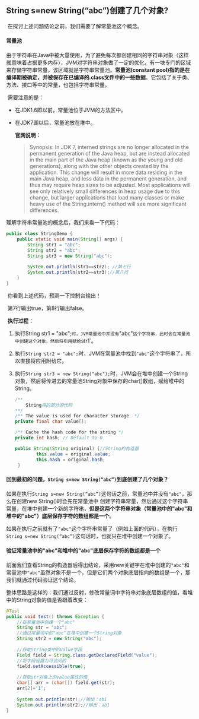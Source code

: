 ## **String s=new String(“abc”)创建了几个对象?** 

​	在探讨上述问题结论之前，我们需要了解常量池这个概念。

#### 常量池

​	由于字符串在Java中被大量使用，为了避免每次都创建相同的字符串对象（这样就意味着占据更多内存），JVM对字符串对象做了一定的优化，有一块专门的区域来存储字符串常量，该区域就是字符串常量池。**常量池(constant pool)指的是在编译期被确定，并被保存在已编译的.class文件中的一些数据**。它包括了关于类、方法、接口等中的常量，也包括字符串常量。 

​	需要注意的是：

- 在JDK1.6即以前，常量池位于JVM的方法区中。

- 在JDK7即以后，常量池放在堆中。

  **官网说明：**

  > Synopsis: In JDK 7, interned strings are no longer allocated in the permanent generation of the Java heap, but are instead allocated in the main part of the Java heap (known as the young and old generations), along with the other objects created by the application. This change will result in more data residing in the main Java heap, and less data in the permanent generation, and thus may require heap sizes to be adjusted. Most applications will see only relatively small differences in heap usage due to this change, but larger applications that load many classes or make heavy use of the String.intern() method will see more significant differences. 

理解字符串常量池的概念后，我们来看一下代码：

```java
public class StringDemo {
	public static void main(String[] args) {
		String str1 = "abc";
		String str2 = "abc";
		String str3 = new String("abc");
        
		System.out.println(str1==str2); //第七行
		System.out.println(str2==str3);//第八行
	}
}
```

​	你看到上述代码，预测一下控制台输出！

​	第7行输出true，第8行输出false。

​	**执行过程：**

 1. 执行String str1 = "abc";`时，JVM常量池中并没有`"abc"`这个字符串，此时会在常量池中创建这个对象，然后将引用赋给`str1`。

 2. 执行`String str2 = "abc";`时，JVM在常量池中找到`"abc"`这个字符串了，所以直接将应用附给它。

 3. 执行`String str3 = new String("abc");`时，JVM会在堆中创建一个String对象，然后将传进去的常量池String对象中保存的char[]数组，赋给堆中的String。

    ```java
    /**
    	String类的部分源代码
    **/
    /** The value is used for character storage. */
    private final char value[]; 
    
    /** Cache the hash code for the string */
    private int hash; // Default to 0
    
    public String(String original) {//String的构造器
            this.value = original.value;
            this.hash = original.hash;
     }
    ```

    

#### 回到最初的问题，`String s=new String(“abc”)`到底创建了几个对象？

​	如果在执行`String s=new String(“abc”)`这句话之前，常量池中并没有`"abc"`，那么在创建new String()时会先在常量池中 创建字符串常量，然后通过这个字符串常量，在堆中创建一个新的字符串，**但是这两个字符串对象（常量池中的"abc"和堆中的"abc"）底层保存字符的数组都是一个**。

​	如果在执行之前就有了`"abc"`这个字符串常量了（例如上面的代码），在执行`String s=new String(“abc”)`这句话时，也就只在堆中创建一个对象了。



#### 验证常量池中的"abc"和堆中的"abc"底层保存字符的数组都是一个

​	前面我们查看String的构造器后得出结论，采用new关键字在堆中创建的`"abc"`和常量池中`"abc"`虽然对象不是一个，但是它们两个对象底层指向的数组是一个，那我们就通过代码验证这个结论。

​	整体思路是这样的：我们通过反射，修改常量词中字符串对象底层数组的值，看堆中的String对象的值是否跟着改变：

```java
@Test
public void test() throws Exception {
	//在常量池中创建一个"abc"
	String str = "abc";
	//通过常量词中的"abc"在堆中创建一个String对象
	String str2 = new String("abc");
	
	//获取String类中的value字段
	Field field = String.class.getDeclaredField("value");
	//将字段设置为可访问的
	field.setAccessible(true);
	
	//获取str对象上的value属性的值
	char[] arr = (char[]) field.get(str);
	arr[2]='1';
        
	System.out.println(str);//输出：ab1
	System.out.println(str2);//输出：ab1
}
```


